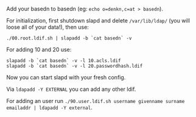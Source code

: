 Add your basedn to basedn (eg: `echo o=denkn,c=at > basedn`).

For initialization, first shutdown slapd and delete `/var/lib/ldap/` (you will loose all of your data!),
then use:

	./00.root.ldif.sh | slapadd -b `cat basedn` -v

For adding 10 and 20 use:

	slapadd -b `cat basedn` -v -l 10.acls.ldif
	slapadd -b `cat basedn` -v -l 20.passwordhash.ldif

Now you can start slapd with your fresh config.

Via `ldapadd -Y EXTERNAL` you can add any other ldif.

For adding an user run `./90.user.ldif.sh username givenname surname emailaddr | ldapadd -Y external`.
